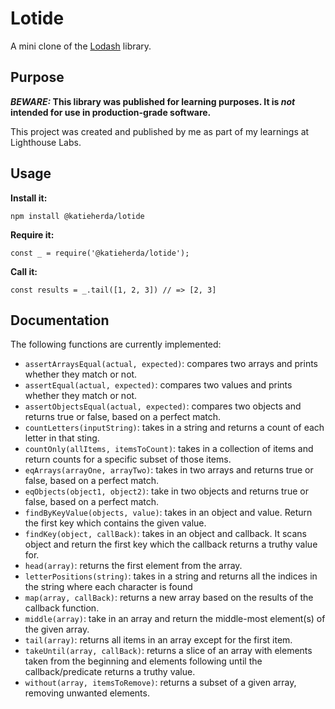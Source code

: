# Lotide

A mini clone of the [Lodash](https://lodash.com) library.

## Purpose

**_BEWARE:_ This library was published for learning purposes. It is _not_ intended for use in production-grade software.**

This project was created and published by me as part of my learnings at Lighthouse Labs. 

## Usage

**Install it:**

`npm install @katieherda/lotide`

**Require it:**

`const _ = require('@katieherda/lotide');`

**Call it:**

`const results = _.tail([1, 2, 3]) // => [2, 3]`

## Documentation

The following functions are currently implemented:

* `assertArraysEqual(actual, expected)`: compares two arrays and prints whether they match or not.
* `assertEqual(actual, expected)`: compares two values and prints whether they match or not.
* `assertObjectsEqual(actual, expected)`: compares two objects and returns true or false, based on a perfect match.
* `countLetters(inputString)`: takes in a string and returns a count of each letter in that sting.
* `countOnly(allItems, itemsToCount)`: takes in a collection of items and return counts for a specific subset of those items.
* `eqArrays(arrayOne, arrayTwo)`: takes in two arrays and returns true or false, based on a perfect match.
* `eqObjects(object1, object2)`: take in two objects and returns true or false, based on a perfect match.
* `findByKeyValue(objects, value)`: takes in an object and value. Return the first key which contains the given value. 
* `findKey(object, callBack)`: takes in an object and callback. It scans object and return the first key which the callback returns a truthy value for.
* `head(array)`: returns the first element from the array.
* `letterPositions(string)`: takes in a string and returns all the indices in the string where each character is found
* `map(array, callBack)`: returns a new array based on the results of the callback function.
* `middle(array)`: take in an array and return the middle-most element(s) of the given array.
* `tail(array)`: returns all items in an array except for the first item.
* `takeUntil(array, callBack)`: returns a slice of an array with elements taken from the beginning and elements following until the callback/predicate returns a truthy value.
* `without(array, itemsToRemove)`: returns a subset of a given array, removing unwanted elements.